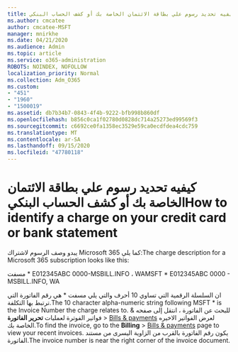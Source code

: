 ```yaml
---
title: كيفيه تحديد رسوم علي بطاقة الائتمان الخاصة بك أو كشف الحساب البنكي
ms.author: cmcatee
author: cmcatee-MSFT
manager: mnirkhe
ms.date: 04/21/2020
ms.audience: Admin
ms.topic: article
ms.service: o365-administration
ROBOTS: NOINDEX, NOFOLLOW
localization_priority: Normal
ms.collection: Adm_O365
ms.custom:
- "451"
- "1960"
- "1500019"
ms.assetid: db7b34b7-0843-4f4b-9222-bfb998b860df
ms.openlocfilehash: b856c0ca1f02780d0828dc714a25273ed99569f3
ms.sourcegitcommit: c6692ce0fa1358ec3529e59ca0ecdfdea4cdc759
ms.translationtype: MT
ms.contentlocale: ar-SA
ms.lasthandoff: 09/15/2020
ms.locfileid: "47780118"
---
```

# <a name="how-to-identify-a-charge-on-your-credit-card-or-bank-statement"></a><span data-ttu-id="47512-102">كيفيه تحديد رسوم علي بطاقة الائتمان الخاصة بك أو كشف الحساب البنكي</span><span class="sxs-lookup"><span data-stu-id="47512-102">How to identify a charge on your credit card or bank statement</span></span>

<span data-ttu-id="47512-103">يبدو وصف الرسوم لاشتراك Microsoft 365 كما يلي:</span><span class="sxs-lookup"><span data-stu-id="47512-103">The charge description for a Microsoft 365 subscription looks like this:</span></span>
  
<span data-ttu-id="47512-104">مسفت \* E012345ABC 0000-MSBILL.INFO ، WA</span><span class="sxs-lookup"><span data-stu-id="47512-104">MSFT \* E012345ABC 0000 - MSBILL.INFO, WA</span></span>
  
<span data-ttu-id="47512-105">ان السلسلة الرقمية التي تساوي 10 أحرف والتي يلي مسفت \* هي رقم الفاتورة التي ترتبط بها التكلفة.</span><span class="sxs-lookup"><span data-stu-id="47512-105">The 10 character alpha-numeric string following MSFT \* is the Invoice Number the charge relates to.</span></span> <span data-ttu-id="47512-106">للبحث عن الفاتورة ، انتقل إلى صفحه & فواتير الفوترة لعمليات **تحرير الفاتورة** \> [Bills & payments](https://go.microsoft.com/fwlink/p/?linkid=848039) لعرض الفواتير الاخيره الخاصة بك.</span><span class="sxs-lookup"><span data-stu-id="47512-106">To find the invoice, go to the **Billing** \> [Bills & payments](https://go.microsoft.com/fwlink/p/?linkid=848039) page to view your recent invoices.</span></span> <span data-ttu-id="47512-107">يكون رقم الفاتورة بالقرب من الزاوية اليسرى من مستند الفاتورة.</span><span class="sxs-lookup"><span data-stu-id="47512-107">The invoice number is near the right corner of the invoice document.</span></span>
